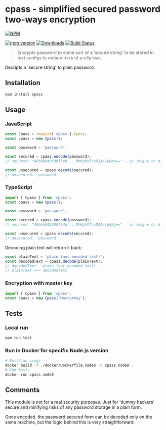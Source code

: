 # cpass - simplified secured password two-ways encryption

[![NPM](https://nodei.co/npm/cpass.png?mini=true&downloads=true&downloadRank=true&stars=true)](https://nodei.co/npm/cpass/)

[![npm version](https://badge.fury.io/js/cpass.svg)](https://badge.fury.io/js/cpass)
[![Downloads](https://img.shields.io/npm/dm/cpass.svg)](https://www.npmjs.com/package/cpass)
[![Build Status](https://dev.azure.com/koltyakov/SPNode/_apis/build/status/cpass?branchName=master)](https://dev.azure.com/koltyakov/SPNode/_build/latest?definitionId=5&branchName=master)

> Encrypts password to some sort of a 'secure string' to be stored in text configs to reduce risks of a silly leak.

Decripts a 'secure string' to plain password.

## Installation

```bash
npm install cpass
```

## Usage

### JavaScript

```javascript
const Cpass = require('cpass').Cpass;
const cpass = new Cpass();

const password = 'password';

const secured = cpass.encode(password);
// secured: "40bbb043608f54d....MhKghXTcaR2A//yNXg==" - is unique on different machines

const unsecured = cpass.decode(secured);
// unsecured: 'password'
```

### TypeScript

```javascript
import { Cpass } from 'cpass';
const cpass = new Cpass();

const password = 'password';

const secured = cpass.encode(password);
// secured: "40bbb043608f54d....MhKghXTcaR2A//yNXg==" - is unique on different machines

const unsecured = cpass.decode(secured);
// unsecured: 'password'
```

Decoding plain text will return it back:

```javascript
const plainText = 'plain (not encoded text)';
const decodedText = cpass.decode(plainText);
// decodedText: 'plain (not encoded text)'
// plainText === decodedText
```

### Encryption with master key

```javascript
import { Cpass } from 'cpass';
const cpass = new Cpass('MasterKey');
```

## Tests

### Local run

```bash
npm run test
```

### Run in Docker for specific Node.js version

```bash
# Build an image
docker build -f ./docker/Dockerfile.node8 -t cpass.node8 .
# Run tests
docker run cpass.node8
```

## Comments

This module is not for a real security purposes. Just for 'dummy hackers' secure and minifying risks of any password storage in a plain form.

Once encoded, the password secured form can be decoded only on the same machine, but the logic behind this is very straightforward.
